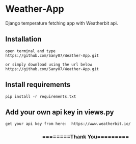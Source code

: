 # Weather-App
Django temperature fetching app with Weatherbit api.  


## Installation

```
open terminal and type
https://github.com/Sany07/Weather-App.git

or simply download using the url below
https://github.com/Sany07/Weather-App.git
```

## Install requirements

```
pip install -r requirements.txt
```

## Add your own api key in views.py

```
get your api key from here:  https://www.weatherbit.io/
```

<div align="center">
    <h3>========Thank You=========</h3>
</div>

